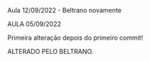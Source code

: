 Aula 12/09/2022 - Beltrano novamente

AULA 05/09/2022

Primeira alteração depois do primeiro commit!

ALTERADO PELO BELTRANO.
